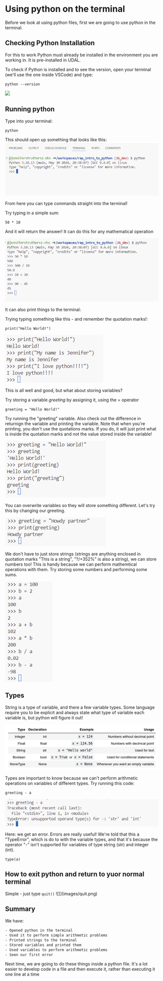# Using python on the terminal

Before we look at using python files, first we are going to use python in the terminal.


## Checking Python Installation
For this to work Python must already be installed in the environment you are working in. It is pre-installed in UDAL.

To check if Python is installed and to see the version, open your terminal (we'll use the one inside VSCode) and type:

```
python --version
```
![](images/python_version.png.png)


## Running python
Type into your terminal:

```
python
```

This should open up something that looks like this:
![](images/python_in_terminal.png)


From here you can type commands straight into the terminal!

Try typing in a simple sum:

```
50 * 10
```
And it will return the answer! It can do this for any mathematical operation

![](images/maths_in_terminal.png)

It can also print things to the terminal:

Trying typing something like this - and remember the quotation marks!:

```
print("Hello World!")
```

![](images/printing_strings.png)

This is all well and good, but what about storing variables?

Try storing a variable *greeting* by assigning it, using the = operator

```
greeting = "Hello World!"
```

Try running the "greeting" variable. Also check out the difference in returnign the variable and printing the variable. Note that when you're printing, you don't use the quotations marks. If you do, it will just print what is inside the quotation marks and not the value stored inside the variable!

![](images/storing_variable.png)

You can overwrite variables so they will store something different. Let's try this by changing our greeting.

![](images/overwrite_variable.png)

We don't have to just store strings (strings are anything enclosed in quotation marks "This is a string", "?/+352%" is also a string), we can store numbers too! This is handy because we can perform mathemtical operations with them. Try storing some numbers and performing some sums.

![](images/numbers_as_variables.png)

## Types

String is a type of variable, and there a few variable types. Some language require you to be explicit and always state what type of variable each variable is, but python will figure it out!

![](images/variable_types.png)

Types are important to know because we can't perform arithmetic operations on variables of different types. Try running this code:

```
greeting - a
```

![](images/unsupported_operand_types.png)

Here: we get an error. Errors are really useful! We're told that this a "TypeError", which is do to with the variable types, and that it's because the operator "-" isn't supported for variables of type string (str) and integer (int).

```
type(a)
```


## How to exit python and return to yuor normal terminal

Simple - just type 
```quit()```
![]](images/quit.png)


## Summary

We have:

    - Opened python in the terminal
    - Used it to perform simple arithmetic problems
    - Printed strings to the terminal
    - Stored variables and printed them
    - Used variables to perform arithmetic problems
    - Seen our first error

Next time, we are going to do these things inside a python file. It's a lot easier to develop code in a file and then execute it, rather than executing it one line at a time

